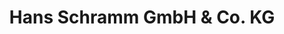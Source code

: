 ---
title: "Hans Schramm GmbH & Co. KG"
url: /muenchen/hans-schramm-gmbh-und-co-kg-neumarkter-strasse/
shop: Badezimmer
---